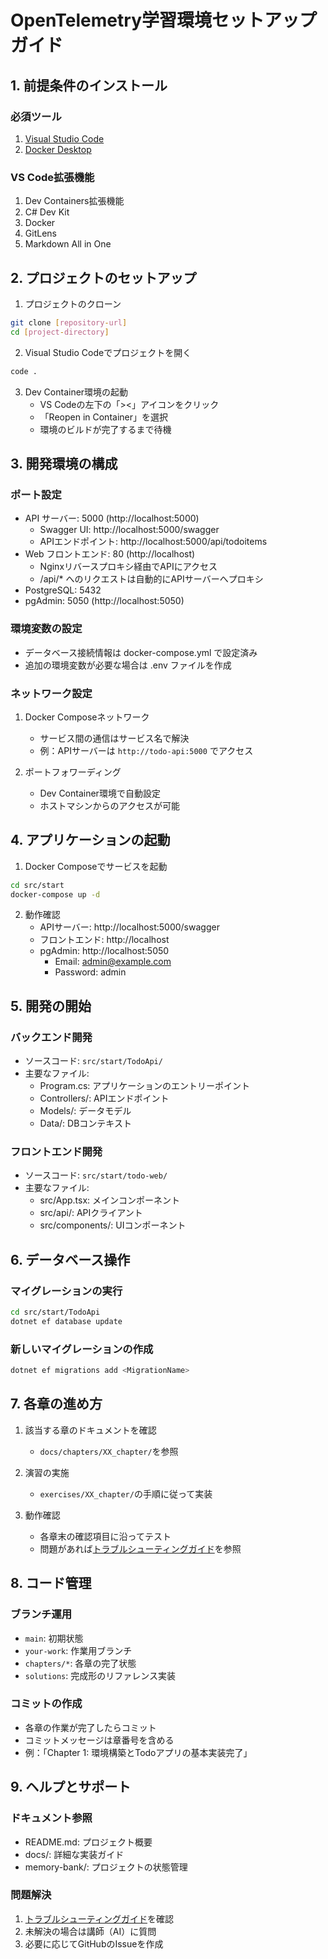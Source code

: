 # OpenTelemetry学習環境セットアップガイド

## 1. 前提条件のインストール

### 必須ツール
1. [Visual Studio Code](https://code.visualstudio.com/)
2. [Docker Desktop](https://www.docker.com/products/docker-desktop/)

### VS Code拡張機能
1. Dev Containers拡張機能
2. C# Dev Kit
3. Docker
4. GitLens
5. Markdown All in One

## 2. プロジェクトのセットアップ

1. プロジェクトのクローン
```bash
git clone [repository-url]
cd [project-directory]
```

2. Visual Studio Codeでプロジェクトを開く
```bash
code .
```

3. Dev Container環境の起動
   - VS Codeの左下の「><」アイコンをクリック
   - 「Reopen in Container」を選択
   - 環境のビルドが完了するまで待機

## 3. 開発環境の構成

### ポート設定
- API サーバー: 5000 (http://localhost:5000)
  - Swagger UI: http://localhost:5000/swagger
  - APIエンドポイント: http://localhost:5000/api/todoitems
- Web フロントエンド: 80 (http://localhost)
  - Nginxリバースプロキシ経由でAPIにアクセス
  - /api/* へのリクエストは自動的にAPIサーバーへプロキシ
- PostgreSQL: 5432
- pgAdmin: 5050 (http://localhost:5050)

### 環境変数の設定
- データベース接続情報は docker-compose.yml で設定済み
- 追加の環境変数が必要な場合は .env ファイルを作成

### ネットワーク設定
1. Docker Composeネットワーク
   - サービス間の通信はサービス名で解決
   - 例：APIサーバーは `http://todo-api:5000` でアクセス

2. ポートフォワーディング
   - Dev Container環境で自動設定
   - ホストマシンからのアクセスが可能

## 4. アプリケーションの起動

1. Docker Composeでサービスを起動
```bash
cd src/start
docker-compose up -d
```

2. 動作確認
   - APIサーバー: http://localhost:5000/swagger
   - フロントエンド: http://localhost
   - pgAdmin: http://localhost:5050
     - Email: admin@example.com
     - Password: admin

## 5. 開発の開始

### バックエンド開発
- ソースコード: `src/start/TodoApi/`
- 主要なファイル:
  - Program.cs: アプリケーションのエントリーポイント
  - Controllers/: APIエンドポイント
  - Models/: データモデル
  - Data/: DBコンテキスト

### フロントエンド開発
- ソースコード: `src/start/todo-web/`
- 主要なファイル:
  - src/App.tsx: メインコンポーネント
  - src/api/: APIクライアント
  - src/components/: UIコンポーネント

## 6. データベース操作

### マイグレーションの実行
```bash
cd src/start/TodoApi
dotnet ef database update
```

### 新しいマイグレーションの作成
```bash
dotnet ef migrations add <MigrationName>
```

## 7. 各章の進め方

1. 該当する章のドキュメントを確認
   - `docs/chapters/XX_chapter/`を参照

2. 演習の実施
   - `exercises/XX_chapter/`の手順に従って実装

3. 動作確認
   - 各章末の確認項目に沿ってテスト
   - 問題があれば[トラブルシューティングガイド](./TROUBLESHOOTING.md)を参照

## 8. コード管理

### ブランチ運用
- `main`: 初期状態
- `your-work`: 作業用ブランチ
- `chapters/*`: 各章の完了状態
- `solutions`: 完成形のリファレンス実装

### コミットの作成
- 各章の作業が完了したらコミット
- コミットメッセージは章番号を含める
- 例：「Chapter 1: 環境構築とTodoアプリの基本実装完了」

## 9. ヘルプとサポート

### ドキュメント参照
- README.md: プロジェクト概要
- docs/: 詳細な実装ガイド
- memory-bank/: プロジェクトの状態管理

### 問題解決
1. [トラブルシューティングガイド](./TROUBLESHOOTING.md)を確認
2. 未解決の場合は講師（AI）に質問
3. 必要に応じてGitHubのIssueを作成
